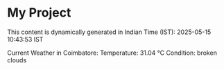 # My Project

This content is dynamically generated in Indian Time (IST): 2025-05-15 10:43:53 IST


Current Weather in Coimbatore:
Temperature: 31.04 °C
Condition: broken clouds

